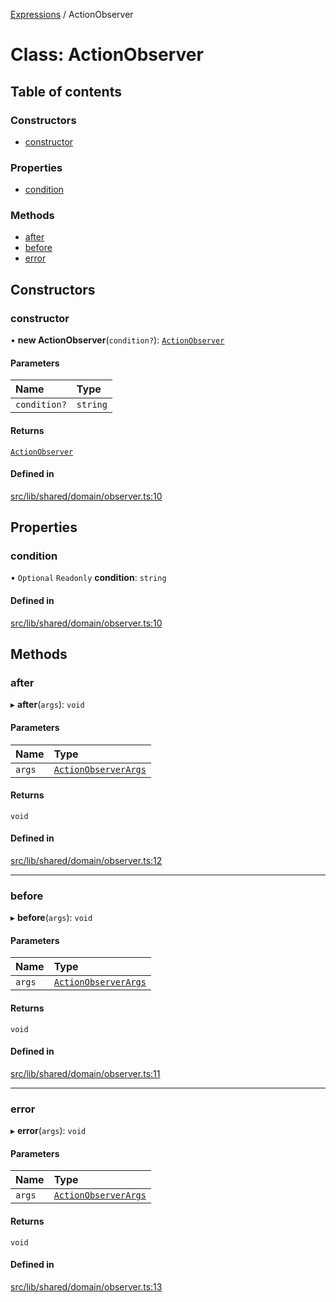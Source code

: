 [Expressions](../README.md) / ActionObserver

# Class: ActionObserver

## Table of contents

### Constructors

- [constructor](ActionObserver.md#constructor)

### Properties

- [condition](ActionObserver.md#condition)

### Methods

- [after](ActionObserver.md#after)
- [before](ActionObserver.md#before)
- [error](ActionObserver.md#error)

## Constructors

### constructor

• **new ActionObserver**(`condition?`): [`ActionObserver`](ActionObserver.md)

#### Parameters

| Name | Type |
| :------ | :------ |
| `condition?` | `string` |

#### Returns

[`ActionObserver`](ActionObserver.md)

#### Defined in

[src/lib/shared/domain/observer.ts:10](https://github.com/FlavioLionelRita/3xpr/blob/d3ae653/src/lib/shared/domain/observer.ts#L10)

## Properties

### condition

• `Optional` `Readonly` **condition**: `string`

#### Defined in

[src/lib/shared/domain/observer.ts:10](https://github.com/FlavioLionelRita/3xpr/blob/d3ae653/src/lib/shared/domain/observer.ts#L10)

## Methods

### after

▸ **after**(`args`): `void`

#### Parameters

| Name | Type |
| :------ | :------ |
| `args` | [`ActionObserverArgs`](../interfaces/ActionObserverArgs.md) |

#### Returns

`void`

#### Defined in

[src/lib/shared/domain/observer.ts:12](https://github.com/FlavioLionelRita/3xpr/blob/d3ae653/src/lib/shared/domain/observer.ts#L12)

___

### before

▸ **before**(`args`): `void`

#### Parameters

| Name | Type |
| :------ | :------ |
| `args` | [`ActionObserverArgs`](../interfaces/ActionObserverArgs.md) |

#### Returns

`void`

#### Defined in

[src/lib/shared/domain/observer.ts:11](https://github.com/FlavioLionelRita/3xpr/blob/d3ae653/src/lib/shared/domain/observer.ts#L11)

___

### error

▸ **error**(`args`): `void`

#### Parameters

| Name | Type |
| :------ | :------ |
| `args` | [`ActionObserverArgs`](../interfaces/ActionObserverArgs.md) |

#### Returns

`void`

#### Defined in

[src/lib/shared/domain/observer.ts:13](https://github.com/FlavioLionelRita/3xpr/blob/d3ae653/src/lib/shared/domain/observer.ts#L13)
